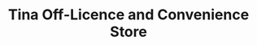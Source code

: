 ---
title: "Tina Off-Licence and Convenience Store"
url: /billingham/tina-off-licence-and-convenience-store/
shop: convenience
---